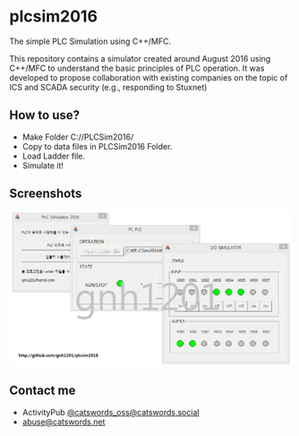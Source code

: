 # plcsim2016
The simple PLC Simulation using C++/MFC.

This repository contains a simulator created around August 2016 using C++/MFC to understand the basic principles of PLC operation. It was developed to propose collaboration with existing companies on the topic of ICS and SCADA security (e.g., responding to Stuxnet)

## How to use?
- Make Folder C://PLCSim2016/
- Copy to data files in PLCSim2016 Folder.
- Load Ladder file.
- Simulate it!

## Screenshots
![Screenshot](https://raw.githubusercontent.com/gnh1201/plcsim2016/master/screenshot.png)

## Contact me
- ActivityPub [@catswords_oss@catswords.social](https://catswords.social/@catswords_oss)
- abuse@catswords.net
